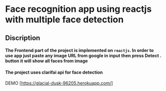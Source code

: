 # Face recognition app using reactjs with multiple face detection

## Discription
#### The Frontend part of the project is implemented on  `reactjs`. In order to use app just paste any image URL from google in input then press Detect . button it will show all faces from image

#### The project uses clarifai api for face detection

 DEMO [https://glacial-dusk-96205.herokuapp.com/]

